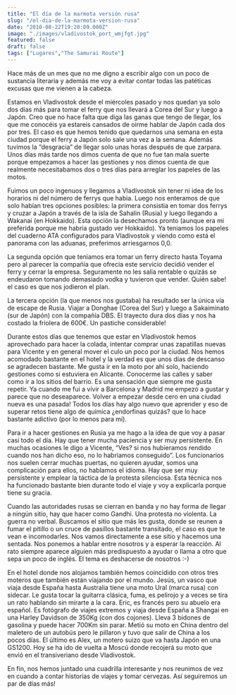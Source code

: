 ```yaml
---
title: "El día de la marmota versión rusa"
slug: "/el-dia-de-la-marmota-version-rusa"
date: "2010-08-22T19:20:09.000Z"
image: "./images/vladivostok_port_wmjfgt.jpg"
featured: false
draft: false
tags: ["Lugares","The Samurai Route"]
---
```



Hace más de un mes que no me digno a escribir algo con un poco de sustancia literaria y además me voy a evitar contar todas las patéticas excusas que me vienen a la cabeza.

Estamos en Vladivostok desde el miércoles pasado y nos quedan ya solo dos días más para tomar el ferry que nos llevará a Corea del Sur y luego a Japón. Creo que no hace falta que diga las ganas que tengo de llegar, los que me conocéis ya estareis cansados de oirme hablar de Japón cada dos por tres. El caso es que hemos tenido que quedarnos una semana en esta ciudad porque el ferry a Japón solo sale una vez a la semana. Además tuvimos la “desgracia” de llegar solo unas horas después de que zarpara. Unos días más tarde nos dimos cuenta de que no fue tan mala suerte porque empezamos a hacer las gestiones y nos dimos cuenta de que realmente necesitabamos dos o tres días para arreglar los papeles de las motos.

Fuimos un poco ingenuos y llegamos a Vladivostok sin tener ni idea de los horarios ni del número de ferrys que habia. Luego nos enteramos de que solo habían tres opciones posibles: la primera consistia en tomar dos ferrys y cruzar a Japón a través de la isla de Sahalin (Rusia) y luego llegando a Wakanai (en Hokkaido). Esta opción la desechamos pronto (aunque era mi preferida porque me habria gustado ver Hokkaido). Ya teniamos los papeles del cuaderno ATA configurados para Vladivostok y viendo como está el panorama con las aduanas, preferimos arriesgarnos 0,0.

La segunda opción que teniamos era tomar un ferry directo hasta Toyama pero al parecer la compañía que ofrecia este servicio decidió vender el ferry y cerrar la empresa. Seguramente no les salia rentable o quizás se endeudaron tomando demasiado vodka y tuvieron que vender. Quién sabe! el caso es que nos jodieron el plan.

La tercera opción (la que menos nos gustaba) ha resultado ser la única vía de escape de Rusia. Viajar a Donghae (Corea del Sur) y luego a Sakaiminato (sur de Japón) con la compañía DBS. El trayecto dura dos días y nos ha costado la friolera de 600€. Un pastiche considerable!

Durante estos días que tenemos que estar en Vladivostok hemos aprovechado para hacer la colada, intentar comprar unas zapatillas nuevas para Vicente y en general mover el culo un poco por la ciudad. Nos hemos acomodado bastante en el hotel y la verdad es que unos días de descanso se agradecen bastante. Me gusta ir en la moto por ahí solo, haciendo gestiones como si estuviera en Alicante. Conocerme las calles y saber como ir a los sitios del barrio. Es una sensación que siempre me gusta repetir. Ya cuando me fui a vivir a Barcelona y Madrid me empezó a gustar y parece que no deseaparece. Volver a empezar desde cero en una ciudad nueva es una pasada! Todos los días hay algo nuevo que aprender y eso de superar retos tiene algo de química ¿endorfinas quizás? que lo hace bastante adictivo (por lo menos para mí).

Para ir a hacer gestiones en Rusia ya me hago a la idea de que voy a pasar casi todo el día. Hay que tener mucha paciencia y ser muy persistente. En muchas ocasiones le digo a Vicente, “Ves? si nos hubieramos rendido cuando nos han dicho eso, no lo habriamos conseguido”. Los funcionarios nos suelen cerrar muchas puertas, no quieren ayudar, somos una complicación para ellos, no hablamos el idioma. Hay que ser muy persistente y emplear la táctica de la protesta silenciosa. Esta técnica nos ha funcionado bastante bien durante todo el viaje y voy a explicarla porque tiene su gracia.

Cuando las autoridades rusas se cierran en banda y no hay forma de llegar a ningún sitio, hay que hacer como Gandhi. Una protesta no violenta. La guerra no verbal. Buscamos el sitio que más les gusta, donde se reunen a fumar el pitillo o un cruce de pasillos bastante transitado, el caso es que te vean e incomodarles. Nos vamos directamente a ese sitio y hacemos una sentada. Nos ponemos a hablar entre nosotros y a esperar la reacción. Al rato siempre aparece alguien más predispuesto a ayudar o llama a otro que sepa un poco de inglés. El tema es deshacerse de nosotros :-)

En el hotel donde nos alojamos también hemos coincidido con otros tres moteros que también están viajando por el mundo. Jesús, un vasco que viaja desde España hasta Australia tiene una moto Ural (marca rusa) con sidecar. Le gusta tocar la guitarra clásica, fuma, es pelirojo y a veces se tira un rato hablando sin mirarte a la cara. Eric, es francés pero su abuelo era español. Es fotógrafo de viajes extremos y viaja desde España a Shangai en una Harley Davidson de 350Kg (con dos cojones). Lleva 3 bidones de gasolina y puede hacer 700Km sin parar. Metió su moto en China dentro del maletero de un autobús pero le pillaron y tuvo que salir de China a los pocos días. El último es Alex, un motero suizo que va hasta Japón en una GS1200. Hoy se ha ido de vuelta a Moscú donde recojerá su moto que envió en el transiveriano desde Vladivostok.

En fin, nos hemos juntado una cuadrilla interesante y nos reunimos de vez en cuando a contar historias de viajes y tomar cervezas. Así seguiremos un par de días más!



